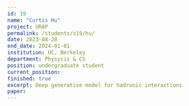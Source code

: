 ```yaml
---
id: 19
name: "Curtis Hu"
project: URAP
permalink: /students/s19/hu/
date: 2023-08-28
end_date: 2024-01-01
institution: UC, Berkeley
department: Physycis & CS
position: undergraduate student
current_position:
finished: true
excerpt: Deep generative model for hadronic interactions
paper:
---
```

